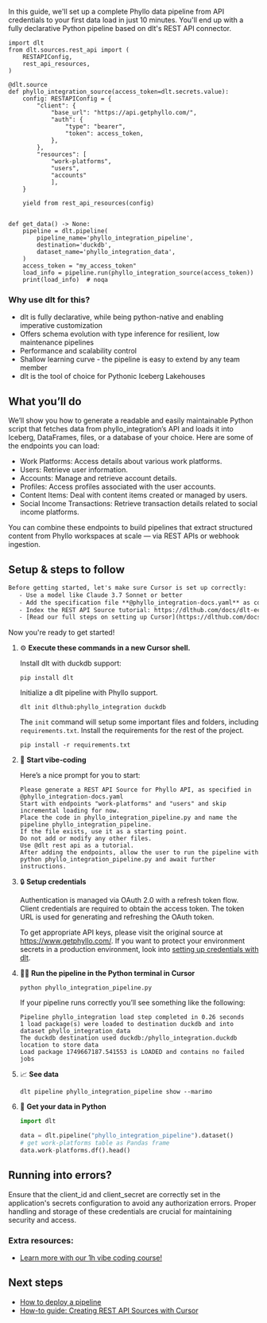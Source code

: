In this guide, we'll set up a complete Phyllo data pipeline from API credentials to your first data load in just 10 minutes. You'll end up with a fully declarative Python pipeline based on dlt's REST API connector.

```python-outcome
import dlt
from dlt.sources.rest_api import (
    RESTAPIConfig,
    rest_api_resources,
)

@dlt.source
def phyllo_integration_source(access_token=dlt.secrets.value):
    config: RESTAPIConfig = {
        "client": {
            "base_url": "https://api.getphyllo.com/",
            "auth": {
                "type": "bearer",
                "token": access_token,
            },
        },
        "resources": [
            "work-platforms",
            "users",
            "accounts"
            ],
    }

    yield from rest_api_resources(config)


def get_data() -> None:
    pipeline = dlt.pipeline(
        pipeline_name='phyllo_integration_pipeline',
        destination='duckdb',
        dataset_name='phyllo_integration_data', 
    )
    access_token = "my_access_token"
    load_info = pipeline.run(phyllo_integration_source(access_token))
    print(load_info)  # noqa
```

### Why use dlt for this?

- dlt is fully declarative, while being python-native and enabling imperative customization
- Offers schema evolution with type inference for resilient, low maintenance pipelines
- Performance and scalability control
- Shallow learning curve - the pipeline is easy to extend by any team member
- dlt is the tool of choice for Pythonic Iceberg Lakehouses

## What you’ll do

We’ll show you how to generate a readable and easily maintainable Python script that fetches data from phyllo_integration’s API and loads it into Iceberg, DataFrames, files, or a database of your choice. Here are some of the endpoints you can load:

- Work Platforms: Access details about various work platforms.
- Users: Retrieve user information.
- Accounts: Manage and retrieve account details.
- Profiles: Access profiles associated with the user accounts.
- Content Items: Deal with content items created or managed by users.
- Social Income Transactions: Retrieve transaction details related to social income platforms.

You can combine these endpoints to build pipelines that extract structured content from Phyllo workspaces at scale — via REST APIs or webhook ingestion.

## Setup & steps to follow

```default
Before getting started, let's make sure Cursor is set up correctly:
   - Use a model like Claude 3.7 Sonnet or better
   - Add the specification file **@phyllo_integration-docs.yaml** as context
   - Index the REST API Source tutorial: https://dlthub.com/docs/dlt-ecosystem/verified-sources/rest_api/ and add it to context as **@dlt rest api**
   - [Read our full steps on setting up Cursor](https://dlthub.com/docs/dlt-ecosystem/llm-tooling/cursor-restapi#23-configuring-cursor-with-documentation)
```

Now you're ready to get started! 

1. ⚙️ **Execute these commands in a new Cursor shell.**
    
    Install dlt with duckdb support:
    ```shell
    pip install dlt
    ```

    Initialize a dlt pipeline with Phyllo support.
    ```shell
    dlt init dlthub:phyllo_integration duckdb
    ```

    The `init` command will setup some important files and folders, including `requirements.txt`. Install the requirements for the rest of the project.
    ```shell
    pip install -r requirements.txt
    ```
    
2. 🤠 **Start vibe-coding**
    
    Here’s a nice prompt for you to start: 
    
    ```prompt
    Please generate a REST API Source for Phyllo API, as specified in @phyllo_integration-docs.yaml 
    Start with endpoints "work-platforms" and "users" and skip incremental loading for now. 
    Place the code in phyllo_integration_pipeline.py and name the pipeline phyllo_integration_pipeline. 
    If the file exists, use it as a starting point. 
    Do not add or modify any other files. 
    Use @dlt rest api as a tutorial. 
    After adding the endpoints, allow the user to run the pipeline with python phyllo_integration_pipeline.py and await further instructions.
    ```

    
3. 🔒 **Setup credentials** 
    
    Authentication is managed via OAuth 2.0 with a refresh token flow. Client credentials are required to obtain the access token. The token URL is used for generating and refreshing the OAuth token.
    
    To get appropriate API keys, please visit the original source at https://www.getphyllo.com/.
    If you want to protect your environment secrets in a production environment, look into [setting up credentials with dlt](https://dlthub.com/docs/walkthroughs/add_credentials).
    
4. 🏃‍♀️ **Run the pipeline in the Python terminal in Cursor**
    
    ```shell
    python phyllo_integration_pipeline.py
    ```
    
    If your pipeline runs correctly you’ll see something like the following:
    
    ```shell
    Pipeline phyllo_integration load step completed in 0.26 seconds
    1 load package(s) were loaded to destination duckdb and into dataset phyllo_integration_data
    The duckdb destination used duckdb:/phyllo_integration.duckdb location to store data
    Load package 1749667187.541553 is LOADED and contains no failed jobs
    ```
    
5. 📈 **See data**
    
    ```shell
    dlt pipeline phyllo_integration_pipeline show --marimo
    ```
    
6. 🐍 **Get your data in Python**
    
    ```python
    import dlt

   data = dlt.pipeline("phyllo_integration_pipeline").dataset()
   # get work-platforms table as Pandas frame
   data.work-platforms.df().head()
    ```

## Running into errors?

Ensure that the client_id and client_secret are correctly set in the application's secrets configuration to avoid any authorization errors. Proper handling and storage of these credentials are crucial for maintaining security and access.

### Extra resources:

- [Learn more with our 1h vibe coding course!](https://www.youtube.com/watch?v=GGid70rnJuM)

## Next steps

- [How to deploy a pipeline](https://dlthub.com/docs/walkthroughs/deploy-a-pipeline)
- [How-to guide: Creating REST API Sources with Cursor](https://dlthub.com/docs/dlt-ecosystem/llm-tooling/cursor-restapi)